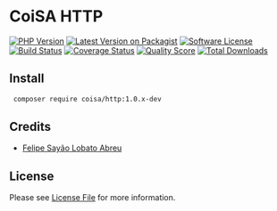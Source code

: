 # CoiSA HTTP

[![PHP Version][ico-php]][link-packagist]
[![Latest Version on Packagist][ico-version]][link-packagist]
[![Software License][ico-license]](LICENSE)
[![Build Status][ico-build]][link-build]
[![Coverage Status][ico-scrutinizer]][link-scrutinizer]
[![Quality Score][ico-code-quality]][link-code-quality]
[![Total Downloads][ico-downloads]][link-downloads]

## Install

```sh
 composer require coisa/http:1.0.x-dev
```

## Credits

- [Felipe Sayão Lobato Abreu][link-author]

## License

Please see [License File](LICENSE.md) for more information.

[ico-version]: https://img.shields.io/packagist/v/coisa/http.svg?style=flat-square
[ico-php]: https://img.shields.io/packagist/php-v/coisa/http.svg?style=flat-square
[ico-license]: https://img.shields.io/github/license/coisa/http.svg?style=flat-square
[ico-build]: https://img.shields.io/scrutinizer/build/g/coisa/http/master.svg?style=flat-square
[ico-scrutinizer]: https://img.shields.io/scrutinizer/coverage/g/coisa/http.svg?style=flat-square
[ico-code-quality]: https://img.shields.io/scrutinizer/g/coisa/http.svg?style=flat-square
[ico-downloads]: https://img.shields.io/packagist/dt/coisa/http.svg?style=flat-square

[link-packagist]: https://packagist.org/packages/coisa/http
[link-build]: https://scrutinizer-ci.com/g/coisa/http
[link-scrutinizer]: https://scrutinizer-ci.com/g/coisa/http/code-structure
[link-code-quality]: https://scrutinizer-ci.com/g/coisa/http
[link-downloads]: https://packagist.org/packages/coisa/http
[link-author]: https://github.com/coisa
